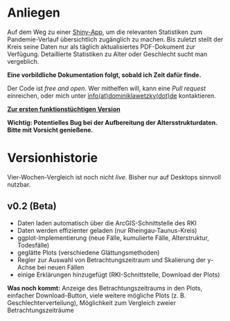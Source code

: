 # Anliegen
Auf dem Weg zu einer [Shiny-App](https://shiny.rstudio.com), um die relevanten Statistiken zum Pandemie-Verlauf übersichtlich zugänglich zu machen. Bis zuletzt stellt der Kreis seine Daten nur als täglich aktualisiertes PDF-Dokument zur Verfügung. Detaillierte Statistiken zu Alter oder Geschlecht sucht man vergeblich.

**Eine vorbildliche Dokumentation folgt, sobald ich Zeit dafür finde.**

Der Code ist *free and open*. 
Wer mithelfen will, kann eine *Pull request* einreichen, oder mich unter [info(at)dominiklawetzky(dot)de](mailto:info@dominiklawetzky.de) kontaktieren.

[**Zur ersten funktionstüchtigen Version**](https://dominiklawetzky.shinyapps.io/covid-rheingau-taunus/)

**Wichtig: Potentielles Bug bei der Aufbereitung der Altersstrukturdaten. Bitte mit Vorsicht genießene.**

# Versionhistorie

Vier-Wochen-Vergleich ist noch nicht _live_. Bisher nur auf Desktops sinnvoll nutzbar.

## v0.2 (Beta)
- Daten laden automatisch über die ArcGIS-Schnittstelle des RKI
- Daten werden effizienter geladen (nur Rheingau-Taunus-Kreis)
- ggplot-Implementierung (neue Fälle, kumulierte Fälle, Alterstruktur, Todesfälle)
- geglätte Plots (verschiedene Glättungsmethoden)
- Regler zur Auswahl von Betrachtungszeitraum und Skalierung der y-Achse bei neuen Fällen
- einige Erklärungen hinzugefügt (RKI-Schnittstelle, Download der Plots)

**Was noch kommt:** Anzeige des Betrachtungszeitraums in den Plots, einfacher Download-Button, viele weitere mögliche Plots (z. B. Geschlechterverteilung), Möglichkeit zum Vergleich zweier Betrachtungszeiträume
